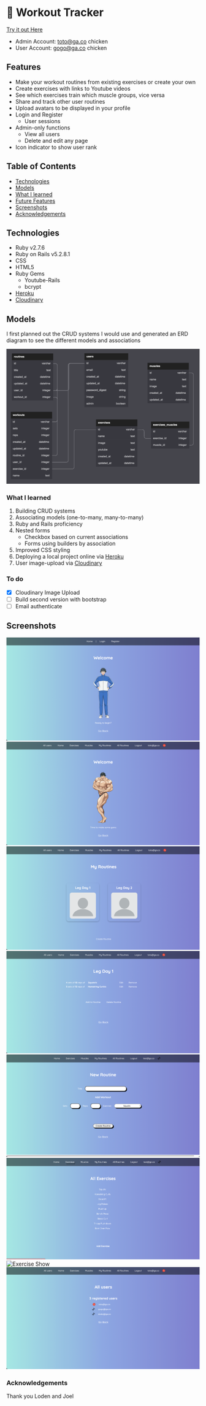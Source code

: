 # :muscle: Workout Tracker
[Try it out Here](http://jc197-workout-tracker.herokuapp.com/)
- Admin Account: toto@ga.co chicken
- User Account: gogo@ga.co chicken
## Features
- Make your workout routines from existing exercises or create your own
- Create exercises with links to Youtube videos
- See which exercises train which muscle groups, vice versa
- Share and track other user routines
- Upload avatars to be displayed in your profile
- Login and Register
    - User sessions
- Admin-only functions
    - View all users
    - Delete and edit any page
- Icon indicator to show user rank

## Table of Contents
- [Technologies](#Technologies)
- [Models](#Models)
- [What I learned](#What-I-learned)
- [Future Features](#To-do)
- [Screenshots](#Screenshots)
- [Acknowledgements](#Acknowledgements)

## Technologies
- Ruby v2.7.6
- Ruby on Rails v5.2.8.1
- CSS
- HTML5
- Ruby Gems
    - Youtube-Rails
    - bcrypt
- [Heroku](https://www.heroku.com/)
- [Cloudinary](https://cloudinary.com/)

## Models
I first planned out the CRUD systems I would use and generated an ERD diagram to see the different models and associations

![ERD Diagram](/app/assets/images/ERD.png)

### What I learned
1. Building CRUD systems
2. Associating models (one-to-many, many-to-many)
3. Ruby and Rails proficiency
4. Nested forms
    - Checkbox based on current associations
    - Forms using builders by association
5. Improved CSS styling
6. Deploying a local project online via [Heroku](https://www.heroku.com/)
7. User image-upload via [Cloudinary](https://cloudinary.com/)

### To do
- [x] Cloudinary Image Upload
- [ ] Build second version with bootstrap
- [ ] Email authenticate

## Screenshots
![Homepage](/app/assets/images/Homepage.png)
![Homepage(Logged-In](/app/assets/images/LoggedIn.png)
![All Routines](/app/assets/images/Myroutines.png)
![Routine List](/app/assets/images/Routinelist.png)
![Create Routine](/app/assets/images/Createroutine.png)
![Exercise List](/app/assets/images/Exerciselist.png)
![Exercise Show](/app/assets/images/Exerciseshow.png)
![Admin Users](/app/assets/images/Allusers.png)

### Acknowledgements
Thank you Loden and Joel

